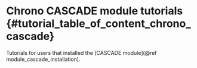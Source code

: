 Chrono CASCADE module tutorials {#tutorial_table_of_content_chrono_cascade}
===============================

Tutorials for users that installed the [CASCADE module](@ref module_cascade_installation).
